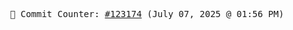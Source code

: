 <p align="center">
    <samp>
        📮 Commit Counter: <a href="https://github.com/Javascript-void0/Javascript-void0/commits/main">#123174</a> (July 07, 2025 @ 01:56 PM)
    </samp>
</p>